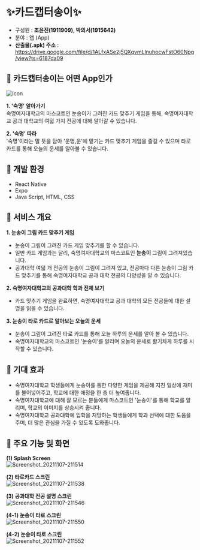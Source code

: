 # ✨카드캡터송이✨
- 구성원 : __조윤진(1911909), 박의서(1915642)__
- 분야 : 앱 (App)
- __산출물(.apk) 주소__ : https://drive.google.com/file/d/1ALfxASe2j5QXqvmLlnuhocwFstO60Npg/view?ts=6187da09

## 💙 카드캡터송이는 어떤 App인가
![icon](https://user-images.githubusercontent.com/70744494/140643732-fa94613b-5840-45b1-8099-7a34a895414b.png)

__1. '숙명' 알아가기__  
숙명여자대학교의 마스코트인 눈송이가 그려진 카드 맞추기 게임을 통해, 
숙명여자대학교 공과 대학교의 여덟 가지 전공에 대해 알아갈 수 있습니다.

__2. '숙명' 따라__  
'숙명'이라는 말 뜻을 담아 '운명,운'에 맡기는 카드 맞추기 게임을 즐길 수 있으며 타로 카드를 통해 오늘의 운세를 알아볼 수 있습니다.

## 💙 개발 환경
- React Native
- Expo
- Java Script, HTML, CSS

## 💙 서비스 개요
__1. 눈송이 그림 카드 맞추기 게임__
- 눈송이 그림이 그려진 카드 게임 맞추기를 할 수 있습니다.
- 일반 카드 게임과는 달리, 숙명여자대학교의 마스코트인 __눈송이__ 그림이 그려져있습니다.
- 공과대학 여덟 개 전공의 눈송이 그림이 그려져 있고, 전공마다 다른 눈송이 그림 카드 맞추기를 통해 숙명여자대학교 공과 대학 전공의 다양성을 알 수 있습니다.

__2. 숙명여자대학교의 공과대학 학과 전체 보기__
- 카드 맞추기 게임을 완료하면, 숙명여자대학교 공과 대학의 모든 전공들에 대한 설명을 읽을 수 있습니다.

__3. 눈송이 타로 카드로 알아보는 오늘의 운세__
- 눈송이 그림이 그려진 타로 카드를 통해 오늘 하루의 운세를 알아 볼 수 있습니다.
- 숙명여자대학교의 마스코트인 '눈송이'를 알리며 오늘의 운세로 활기차게 하루를 시작할 수 있습니다.

## 💙 기대 효과
- 숙명여자대학교 학생들에게 눈송이를 통한 다양한 게임을 제공해 지친 일상에 재미를 불어넣어주고, 학교에 대한 애정을 한 층 더 높여줍니다.
- 숙명여자대학교에 대해 잘 모르는 분들에게 마스코트인 '눈송이'를 통해 학교를 알리며, 학교의 이미지를 상승시켜 줍니다.
- 숙명여자대학교 공과대학에 입학을 지망하는 학생들에게 학과 선택에 대한 도움을 주며, 더 많은 관심을 가질 수 있도록 도와줍니다.

## 💙 주요 기능 및 화면
__(1) Splash Screen__  
![Screenshot_20211107-211514](https://user-images.githubusercontent.com/70744494/140644929-359f91b5-2654-4e2b-8484-b7dce4ba8e66.jpg)

__(2) 타로카드 스크린__  
![Screenshot_20211107-211538](https://user-images.githubusercontent.com/70744494/140644932-5ce6ace1-f266-4548-908c-012dd8187676.jpg)


__(3) 공과대학 전공 설명 스크린__  
![Screenshot_20211107-211546](https://user-images.githubusercontent.com/70744494/140644938-45656312-e62a-4a6e-a24e-10748dfea735.jpg)


__(4-1) 눈송이 타로 스크린__  
![Screenshot_20211107-211550](https://user-images.githubusercontent.com/70744494/140644942-4534ffa1-76b3-4772-a380-3c347e0f5c31.jpg)

__(4-2) 눈송이 타로 스크린__  
![Screenshot_20211107-211552](https://user-images.githubusercontent.com/70744494/140644947-11a6877a-2886-4350-ad30-d9c04da37ec2.jpg)



